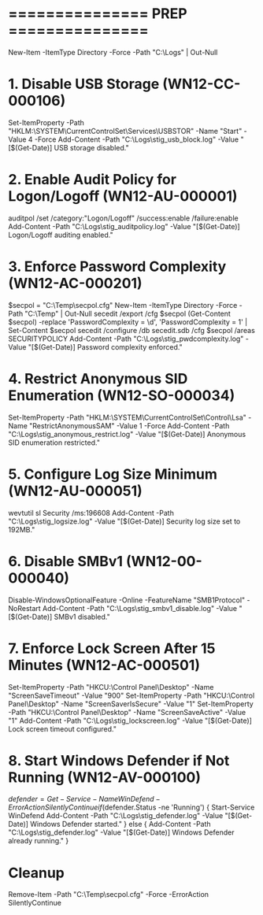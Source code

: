 # =============== PREP ===============
New-Item -ItemType Directory -Force -Path "C:\Logs" | Out-Null

# 1. Disable USB Storage (WN12-CC-000106)
Set-ItemProperty -Path "HKLM:\SYSTEM\CurrentControlSet\Services\USBSTOR" -Name "Start" -Value 4 -Force
Add-Content -Path "C:\Logs\stig_usb_block.log" -Value "[$(Get-Date)] USB storage disabled."

# 2. Enable Audit Policy for Logon/Logoff (WN12-AU-000001)
auditpol /set /category:"Logon/Logoff" /success:enable /failure:enable
Add-Content -Path "C:\Logs\stig_auditpolicy.log" -Value "[$(Get-Date)] Logon/Logoff auditing enabled."

# 3. Enforce Password Complexity (WN12-AC-000201)
$secpol = "C:\Temp\secpol.cfg"
New-Item -ItemType Directory -Force -Path "C:\Temp" | Out-Null
secedit /export /cfg $secpol
(Get-Content $secpol) -replace 'PasswordComplexity = \d', 'PasswordComplexity = 1' | Set-Content $secpol
secedit /configure /db secedit.sdb /cfg $secpol /areas SECURITYPOLICY
Add-Content -Path "C:\Logs\stig_pwdcomplexity.log" -Value "[$(Get-Date)] Password complexity enforced."

# 4. Restrict Anonymous SID Enumeration (WN12-SO-000034)
Set-ItemProperty -Path "HKLM:\SYSTEM\CurrentControlSet\Control\Lsa" -Name "RestrictAnonymousSAM" -Value 1 -Force
Add-Content -Path "C:\Logs\stig_anonymous_restrict.log" -Value "[$(Get-Date)] Anonymous SID enumeration restricted."

# 5. Configure Log Size Minimum (WN12-AU-000051)
wevtutil sl Security /ms:196608
Add-Content -Path "C:\Logs\stig_logsize.log" -Value "[$(Get-Date)] Security log size set to 192MB."

# 6. Disable SMBv1 (WN12-00-000040)
Disable-WindowsOptionalFeature -Online -FeatureName "SMB1Protocol" -NoRestart
Add-Content -Path "C:\Logs\stig_smbv1_disable.log" -Value "[$(Get-Date)] SMBv1 disabled."

# 7. Enforce Lock Screen After 15 Minutes (WN12-AC-000501)
Set-ItemProperty -Path "HKCU:\Control Panel\Desktop" -Name "ScreenSaveTimeout" -Value "900"
Set-ItemProperty -Path "HKCU:\Control Panel\Desktop" -Name "ScreenSaverIsSecure" -Value "1"
Set-ItemProperty -Path "HKCU:\Control Panel\Desktop" -Name "ScreenSaveActive" -Value "1"
Add-Content -Path "C:\Logs\stig_lockscreen.log" -Value "[$(Get-Date)] Lock screen timeout configured."

# 8. Start Windows Defender if Not Running (WN12-AV-000100)
$defender = Get-Service -Name WinDefend -ErrorAction SilentlyContinue
if ($defender.Status -ne 'Running') {
    Start-Service WinDefend
    Add-Content -Path "C:\Logs\stig_defender.log" -Value "[$(Get-Date)] Windows Defender started."
} else {
    Add-Content -Path "C:\Logs\stig_defender.log" -Value "[$(Get-Date)] Windows Defender already running."
}

# Cleanup
Remove-Item -Path "C:\Temp\secpol.cfg" -Force -ErrorAction SilentlyContinue
